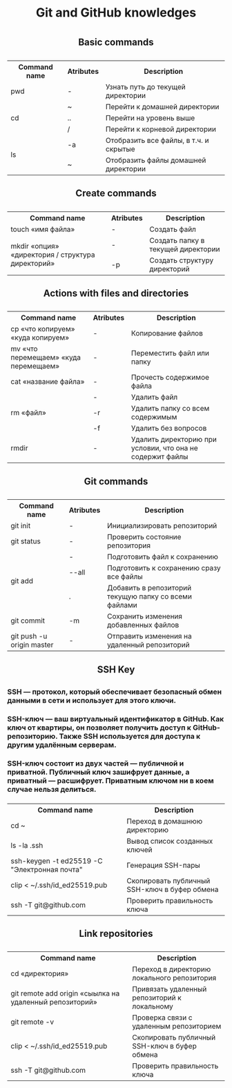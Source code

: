 
<h1 align = "center"> Git and GitHub knowledges<h1>

    
<h2 align = "center"> Basic commands <h2>
<h3>
    <table align = "center"> 
        <tr>
            <th> Command name </th>
            <th> Atributes </th>
            <th> Description </th>
        </tr>
        <tr>
            <td> pwd </td>
            <td> - </td>
            <td> Узнать путь до текущей директории </td>
        <tr>
        <tr>
            <td rowspan = "3"> cd  </td>
            <td> ~ </td>
            <td> Перейти к домашней директории </td>
        </tr>
        <tr>
            <td> .. </td>
            <td> Перейти на уровень выше </td>
        </tr>
        <tr>
            <td> / </td>
            <td> Перейти к корневой директории </td>
        </tr>
        <tr>
            <td rowspan = 2> ls </td>
            <td> -a </td>
            <td> Отобразить все файлы, в т.ч. и скрытые </td>
        </tr>
        <tr>
            <td> ~ </td>
            <td> Отобразить файлы домашней директории </td>
        </tr>
    </table>
</h3>

    
<h2 align = "center"> Create commands <h2>
<h3>
    <table align = "center"> 
        <tr>
            <th> Command name </th>
            <th> Atributes </th>
            <th> Description </th>
        </tr>
        <tr>
            <td> touch «имя файла» </td>
            <td> - </td>
            <td> Создать файл </td>
        <tr>
        <tr>
            <td rowspan = "2"> mkdir «опция» «директория / структура директорий» </td>
            <td> - </td>
            <td> Создать папку в текущей директории </td>
        </tr>
        <tr>
            <td> -р </td>
            <td> Создать структуру директорий </td>
        </tr>
    </table>
</h3>


<h2 align = "center"> Actions with files and directories<h2>
<h3>
    <table align = "center"> 
        <tr>
            <th> Command name </th>
            <th> Atributes </th>
            <th> Description </th>
        </tr>
        <tr>
            <td> cp «что копируем» «куда копируем» </td>
            <td> - </td>
            <td> Копирование файлов </td>
        <tr>
        <tr>
            <td> mv «что перемещаем» «куда перемещаем» </td>
            <td> - </td>
            <td> Переместить файл или папку </td>
        </tr>
        <tr>
            <td> cat «название файла» </td>
            <td> - </td>
            <td>Прочесть содержимое файла</td>
        </tr>
        <tr>
            <td rowspan = "3"> rm «файл» </td>
            <td> - </td>
            <td> Удалить файл </td>
        </tr>
        <tr>
            <td> -r </td>
            <td>Удалить папку со всем содержимым</td>
        </tr>
        <tr>
            <td> -f </td>
            <td>Удалить без вопросов</td>
        </tr>
        <tr>
            <td> rmdir </td>
            <td>-</td>
            <td>Удалить директорию при условии, что она не содержит файлы</td>
        </tr>
    </table>
</h3>

<h2 align = "center"> Git commands <h2>
<h3>
    <table align = "center"> 
        <tr>
            <th> Command name </th>
            <th> Atributes </th>
            <th> Description </th>
        </tr>
        <tr>
            <td> git init </td>
            <td> - </td>
            <td> Инициализировать репозиторий </td>
        <tr>
        <tr>
            <td> git status </td>
            <td> - </td>
            <td> Проверить состояние репозитория </td>
        </tr>
        <tr>
            <td rowspan = "3"> git add  </td>
            <td> - </td>
            <td>Подготовить файл к сохранению</td>
        </tr>
        <tr>
            <td> --all </td>
            <td> Подготовить к сохранению сразу все файлы </td>
        </tr>
        <tr>
            <td> . </td>
            <td>Добавить в репозиторий текущую папку со всеми файлами</td>
        </tr>
        <tr>
            <td> git commit </td>
            <td>-m</td>
            <td>Сохранить изменения добавленных файлов</td>
        </tr>
        <tr>
            <td> git push -u origin master </td>
            <td> - </td>
            <td>Отправить изменения на удаленный репозиторий</td>
        </tr>
    </table>
</h3>


<h2 align = "center"> SSH Key <h2>
<h3> SSH — протокол, который обеспечивает безопасный обмен данными в сети и использует для этого ключи.<h3>
<h3> SSH-ключ — ваш виртуальный идентификатор в GitHub. Как ключ от квартиры, он позволяет получить доступ к GitHub-репозиторию. Также SSH используется для доступа к другим удалённым серверам.<h3>
<h3> SSH-ключ состоит из двух частей — публичной и приватной. Публичный ключ зашифрует данные, а приватный — расшифрует. Приватным ключом ни в коем случае нельзя делиться.<h3>
<h3>
    <table align = "center"> 
        <tr>
            <th> Command name </th>
            <th> Description </th>
        </tr>
        <tr>
            <td> cd ~ </td>
            <td> Переход в домашнюю директорию </td>
        <tr>
        <tr>
            <td> ls -la .ssh </td>
            <td> Вывод список созданных ключей </td>
        </tr>
        <tr>
            <td> ssh-keygen -t ed25519 -C "Электронная почта"  </td>
            <td>Генерация SSH-пары</td>
        </tr>
        <tr>
            <td> clip < ~/.ssh/id_ed25519.pub  </td>
            <td> Скопировать публичный SSH-ключ в буфер обмена </td>
        </tr>
        <tr>
            <td> ssh -T git@github.com </td>
            <td> Проверить правильность ключа </td>
        </tr>
    </table>
</h3>


<h2 align = "center"> Link repositories <h2>
<h3>
    <table align = "center"> 
        <tr>
            <th> Command name </th>
            <th> Description </th>
        </tr>
        <tr>
            <td> cd «директория» </td>
            <td> Переход в директорию локального репозитория </td>
        <tr>
        <tr>
            <td>  git remote add origin «сыылка на удаленный репозиторий» </td>
            <td> Привязать удаленный репозиторий к локальному </td>
        </tr>
        <tr>
            <td> git remote -v </td>
            <td>  Проверка связи с удаленным репозиторием </td>
        </tr>
        <tr>
            <td> clip < ~/.ssh/id_ed25519.pub  </td>
            <td> Скопировать публичный SSH-ключ в буфер обмена </td>
        </tr>
        <tr>
            <td> ssh -T git@github.com </td>
            <td> Проверить правильность ключа </td>
        </tr>
    </table>
</h3>
